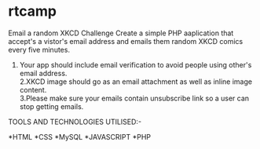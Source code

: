 # rtcamp
Email a random XKCD Challenge 
Create a simple PHP aaplication that accept's a vistor's email address and emails them random XKCD comics every five minutes.

1. Your app should include email verification to avoid people using other's email address.      
2.XKCD image should go as an email attachment as well as inline image content.      
3.Please make sure your emails contain unsubscribe link so a user can stop getting emails.

TOOLS AND TECHNOLOGIES UTILISED:-

*HTML
*CSS
*MySQL
*JAVASCRIPT
*PHP
